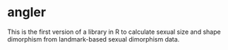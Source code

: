 # angler

This is the first version of a library in R to calculate sexual size and shape dimorphism from landmark-based sexual dimorphism data.
